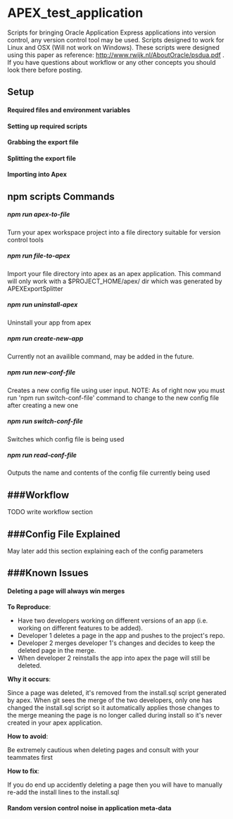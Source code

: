 # APEX_test_application
Scripts for bringing Oracle Application Express applications into version control, any version control tool may be used. Scripts designed to work for Linux and OSX (Will not work on Windows). These scripts were designed using this paper as reference:
http://www.rwijk.nl/AboutOracle/psdua.pdf
. If you have questions about workflow or any other concepts you should look there before posting.
## Setup
#### Required files and environment variables

#### Setting up required scripts

#### Grabbing the export file

#### Splitting the export file

#### Importing into Apex

## npm scripts Commands
##### npm run apex-to-file
Turn your apex workspace project into a file directory suitable for version control tools
##### npm run file-to-apex
Import your file directory into apex as an apex application. This command will only work with a $PROJECT_HOME/apex/ dir which was generated by APEXExportSplitter
##### npm run uninstall-apex
Uninstall your app from apex
##### npm run create-new-app
Currently not an availible command, may be added in the future.
##### npm run new-conf-file
Creates a new config file using user input. NOTE: As of right now you must run 'npm run switch-conf-file' command to change to the new config file after creating a new one
##### npm run switch-conf-file
Switches which config file is being used
##### npm run read-conf-file
Outputs the name and contents of the config file currently being used

###Workflow
---
TODO write workflow section 

###Config File Explained
---
May later add this section explaining each of the config parameters

###Known Issues
---
#### Deleting a page will always win merges
**To Reproduce**: 
* Have two developers working on different versions of an app (i.e. working on different features to be added).
* Developer 1 deletes a page in the app and pushes to the project's repo.
* Developer 2 merges developer 1's changes and decides to keep the deleted page in the merge.
* When developer 2 reinstalls the app into apex the page will still be deleted.

**Why it occurs**:

Since a page was deleted, it's removed from the install.sql script generated by apex. When git sees the merge of the two developers, only one has changed the install.sql script so it automatically applies those changes to the merge meaning the page is no longer called during install so it's never created in your apex application.

**How to avoid**:

Be extremely cautious when deleting pages and consult with your teammates first

**How to fix**:

If you do end up accidently deleting a page then you will have to manually re-add the install lines to the install.sql

#### Random version control noise in application meta-data
